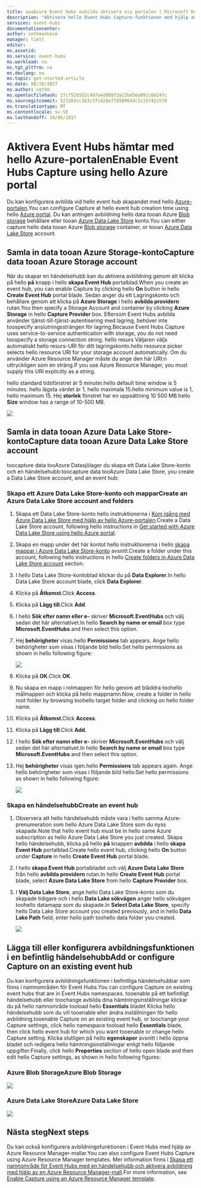 ```yaml
---
title: aaaAzure Event Hubs avbilda aktivera via portalen | Microsoft Docs
description: "Aktivera hello Event Hubs Capture-funktionen med hjälp av hello Azure-portalen."
services: event-hubs
documentationcenter: 
author: sethmanheim
manager: timlt
editor: 
ms.assetid: 
ms.service: event-hubs
ms.workload: na
ms.tgt_pltfrm: na
ms.devlang: na
ms.topic: get-started-article
ms.date: 08/28/2017
ms.author: sethm
ms.openlocfilehash: 27c7528552c497a4d98873a22bd56a991c66247c
ms.sourcegitcommit: 523283cc1b3c37c428e77850964dc1c33742c5f0
ms.translationtype: MT
ms.contentlocale: sv-SE
ms.lasthandoff: 10/06/2017
---
```

# <a name="enable-event-hubs-capture-using-hello-azure-portal"></a><span data-ttu-id="ddc32-103">Aktivera Event Hubs hämtar med hello Azure-portalen</span><span class="sxs-lookup"><span data-stu-id="ddc32-103">Enable Event Hubs Capture using hello Azure portal</span></span>

<span data-ttu-id="ddc32-104">Du kan konfigurera avbilda vid hello event hub skapandet med hello [Azure-portalen](https://portal.azure.com).</span><span class="sxs-lookup"><span data-stu-id="ddc32-104">You can configure Capture at hello event hub creation time using hello [Azure portal](https://portal.azure.com).</span></span> <span data-ttu-id="ddc32-105">Du kan antingen avbildning hello data tooan Azure [Blob storage](https://azure.microsoft.com/services/storage/blobs/) behållare eller tooan [Azure Data Lake Store](https://azure.microsoft.com/services/data-lake-store/) konto.</span><span class="sxs-lookup"><span data-stu-id="ddc32-105">You can either capture hello data tooan Azure [Blob storage](https://azure.microsoft.com/services/storage/blobs/) container, or tooan [Azure Data Lake Store](https://azure.microsoft.com/services/data-lake-store/) account.</span></span>

## <a name="capture-data-tooan-azure-storage-account"></a><span data-ttu-id="ddc32-106">Samla in data tooan Azure Storage-konto</span><span class="sxs-lookup"><span data-stu-id="ddc32-106">Capture data tooan Azure Storage account</span></span>  

<span data-ttu-id="ddc32-107">När du skapar en händelsehubb kan du aktivera avbildning genom att klicka på hello **på** knapp i hello **skapa Event Hub** portalblad.</span><span class="sxs-lookup"><span data-stu-id="ddc32-107">When you create an event hub, you can enable Capture by clicking hello **On** button in hello **Create Event Hub** portal blade.</span></span> <span data-ttu-id="ddc32-108">Sedan anger du ett Lagringskonto och behållare genom att klicka på **Azure Storage** i hello **avbilda providern** rutan.</span><span class="sxs-lookup"><span data-stu-id="ddc32-108">You then specify a Storage Account and container by clicking **Azure Storage** in hello **Capture Provider** box.</span></span> <span data-ttu-id="ddc32-109">Eftersom Event Hubs avbilda använder tjänst-till-tjänst-autentisering med lagring, behöver inte toospecify anslutningssträngen för lagring.</span><span class="sxs-lookup"><span data-stu-id="ddc32-109">Because Event Hubs Capture uses service-to-service authentication with storage, you do not need toospecify a storage connection string.</span></span> <span data-ttu-id="ddc32-110">hello resurs Väljaren väljs automatiskt hello resurs-URI för ditt lagringskonto.</span><span class="sxs-lookup"><span data-stu-id="ddc32-110">hello resource picker selects hello resource URI for your storage account automatically.</span></span> <span data-ttu-id="ddc32-111">Om du använder Azure Resource Manager måste du ange den här URI:n uttryckligen som en sträng.</span><span class="sxs-lookup"><span data-stu-id="ddc32-111">If you use Azure Resource Manager, you must supply this URI explicitly as a string.</span></span>

<span data-ttu-id="ddc32-112">hello standard tidsfönstret är 5 minuter.</span><span class="sxs-lookup"><span data-stu-id="ddc32-112">hello default time window is 5 minutes.</span></span> <span data-ttu-id="ddc32-113">hello lägsta värdet är 1, hello maximala 15.</span><span class="sxs-lookup"><span data-stu-id="ddc32-113">hello minimum value is 1, hello maximum 15.</span></span> <span data-ttu-id="ddc32-114">Hej **storlek** fönstret har en uppsättning 10 500 MB.</span><span class="sxs-lookup"><span data-stu-id="ddc32-114">hello **Size** window has a range of 10-500 MB.</span></span>

![][1]

## <a name="capture-data-tooan-azure-data-lake-store-account"></a><span data-ttu-id="ddc32-115">Samla in data tooan Azure Data Lake Store-konto</span><span class="sxs-lookup"><span data-stu-id="ddc32-115">Capture data tooan Azure Data Lake Store account</span></span>

<span data-ttu-id="ddc32-116">toocapture data tooAzure Datasjölager du skapa ett Data Lake Store-konto och en händelsehubb:</span><span class="sxs-lookup"><span data-stu-id="ddc32-116">toocapture data tooAzure Data Lake Store, you create a Data Lake Store account, and an event hub:</span></span>

### <a name="create-an-azure-data-lake-store-account-and-folders"></a><span data-ttu-id="ddc32-117">Skapa ett Azure Data Lake Store-konto och mappar</span><span class="sxs-lookup"><span data-stu-id="ddc32-117">Create an Azure Data Lake Store account and folders</span></span>

1. <span data-ttu-id="ddc32-118">Skapa ett Data Lake Store-konto hello instruktionerna i [Kom igång med Azure Data Lake Store med hjälp av hello Azure-portalen](../data-lake-store/data-lake-store-get-started-portal.md).</span><span class="sxs-lookup"><span data-stu-id="ddc32-118">Create a Data Lake Store account, following hello instructions in [Get started with Azure Data Lake Store using hello Azure portal](../data-lake-store/data-lake-store-get-started-portal.md).</span></span> 
2. <span data-ttu-id="ddc32-119">Skapa en mapp under det här kontot hello instruktionerna i hello [skapa mappar i Azure Data Lake Store-konto](../data-lake-store/data-lake-store-get-started-portal.md#createfolder) avsnitt.</span><span class="sxs-lookup"><span data-stu-id="ddc32-119">Create a folder under this account, following hello instructions in hello [Create folders in Azure Data Lake Store account](../data-lake-store/data-lake-store-get-started-portal.md#createfolder) section.</span></span>
3. <span data-ttu-id="ddc32-120">I hello Data Lake Store-kontoblad klickar du på **Data Explorer**.</span><span class="sxs-lookup"><span data-stu-id="ddc32-120">In hello Data Lake Store account blade, click **Data Explorer**.</span></span>
4. <span data-ttu-id="ddc32-121">Klicka på **Åtkomst**.</span><span class="sxs-lookup"><span data-stu-id="ddc32-121">Click **Access**.</span></span>
5. <span data-ttu-id="ddc32-122">Klicka på **Lägg till**.</span><span class="sxs-lookup"><span data-stu-id="ddc32-122">Click **Add**.</span></span>
6. <span data-ttu-id="ddc32-123">I hello **Sök efter namn eller e-** skriver **Microsoft.EventHubs** och välj sedan det här alternativet.</span><span class="sxs-lookup"><span data-stu-id="ddc32-123">In hello **Search by name or email** box type **Microsoft.EventHubs** and then select this option.</span></span> 
7. <span data-ttu-id="ddc32-124">Hej **behörigheter** visas.</span><span class="sxs-lookup"><span data-stu-id="ddc32-124">hello **Permissions** tab appears.</span></span> <span data-ttu-id="ddc32-125">Ange hello behörigheter som visas i följande bild hello:</span><span class="sxs-lookup"><span data-stu-id="ddc32-125">Set hello permissions as shown in hello following figure:</span></span>

    ![][6]

8. <span data-ttu-id="ddc32-126">Klicka på **OK**.</span><span class="sxs-lookup"><span data-stu-id="ddc32-126">Click **OK**.</span></span>
9. <span data-ttu-id="ddc32-127">Nu skapa en mapp i rotmappen för hello genom att bläddra toohello målmappen och klicka på hello mappnamn.</span><span class="sxs-lookup"><span data-stu-id="ddc32-127">Now, create a folder in hello root folder by browsing toohello target folder and clicking on hello folder name.</span></span>
10. <span data-ttu-id="ddc32-128">Klicka på **Åtkomst**.</span><span class="sxs-lookup"><span data-stu-id="ddc32-128">Click **Access**.</span></span>
11. <span data-ttu-id="ddc32-129">Klicka på **Lägg till**.</span><span class="sxs-lookup"><span data-stu-id="ddc32-129">Click **Add**.</span></span>
12. <span data-ttu-id="ddc32-130">I hello **Sök efter namn eller e-** skriver **Microsoft.EventHubs** och välj sedan det här alternativet.</span><span class="sxs-lookup"><span data-stu-id="ddc32-130">In hello **Search by name or email** box type **Microsoft.EventHubs** and then select this option.</span></span>
13. <span data-ttu-id="ddc32-131">Hej **behörigheter** visas igen.</span><span class="sxs-lookup"><span data-stu-id="ddc32-131">hello **Permissions** tab appears again.</span></span> <span data-ttu-id="ddc32-132">Ange hello behörigheter som visas i följande bild hello:</span><span class="sxs-lookup"><span data-stu-id="ddc32-132">Set hello permissions as shown in hello following figure:</span></span>

    ![][5]

### <a name="create-an-event-hub"></a><span data-ttu-id="ddc32-133">Skapa en händelsehubb</span><span class="sxs-lookup"><span data-stu-id="ddc32-133">Create an event hub</span></span>

1. <span data-ttu-id="ddc32-134">Observera att hello händelsehubb måste vara i hello samma Azure-prenumeration som hello Azure Data Lake Store som du nyss skapade.</span><span class="sxs-lookup"><span data-stu-id="ddc32-134">Note that hello event hub must be in hello same Azure subscription as hello Azure Data Lake Store you just created.</span></span> <span data-ttu-id="ddc32-135">Skapa hello händelsehubb, klicka på hello **på** knappen **avbilda** i hello **skapa Event Hub** portalblad.</span><span class="sxs-lookup"><span data-stu-id="ddc32-135">Create hello event hub, clicking hello **On** button under **Capture** in hello **Create Event Hub** portal blade.</span></span> 
2. <span data-ttu-id="ddc32-136">I hello **skapa Event Hub** portalbladet och välj **Azure Data Lake Store** från hello **avbilda providern** rutan.</span><span class="sxs-lookup"><span data-stu-id="ddc32-136">In hello **Create Event Hub** portal blade, select **Azure Data Lake Store** from hello **Capture Provider** box.</span></span>
3. <span data-ttu-id="ddc32-137">I **Välj Data Lake Store**, ange hello Data Lake Store-konto som du skapade tidigare och i hello **Data Lake sökvägen** anger hello sökvägen toohello datamapp som du skapade.</span><span class="sxs-lookup"><span data-stu-id="ddc32-137">In **Select Data Lake Store**, specify hello Data Lake Store account you created previously, and in hello **Data Lake Path** field, enter hello path toohello data folder you created.</span></span>

    ![][3]

## <a name="add-or-configure-capture-on-an-existing-event-hub"></a><span data-ttu-id="ddc32-138">Lägga till eller konfigurera avbildningsfunktionen i en befintlig händelsehubb</span><span class="sxs-lookup"><span data-stu-id="ddc32-138">Add or configure Capture on an existing event hub</span></span>

<span data-ttu-id="ddc32-139">Du kan konfigurera avbildningsfunktionen i befintliga händelsehubbar som finns i namnområden för Event Hubs.</span><span class="sxs-lookup"><span data-stu-id="ddc32-139">You can configure Capture on existing event hubs that are in Event Hubs namespaces.</span></span> <span data-ttu-id="ddc32-140">tooenable på ett befintligt händelsehubb eller toochange avbilda dina hämtningsinställningar klickar du på hello namnområde tooload hello **Essentials** bladet Klicka hello händelsehubb som du vill tooenable eller ändra inställningen för hello avbildning.</span><span class="sxs-lookup"><span data-stu-id="ddc32-140">tooenable Capture on an existing event hub, or toochange your Capture settings, click hello namespace tooload hello **Essentials** blade, then click hello event hub for which you want tooenable or change hello Capture setting.</span></span> <span data-ttu-id="ddc32-141">Klicka slutligen på hello **egenskaper** avsnitt i hello öppna bladet och redigera hello hämtningsinställningar enligt hello följande uppgifter:</span><span class="sxs-lookup"><span data-stu-id="ddc32-141">Finally, click hello **Properties** section of hello open blade and then edit hello Capture settings, as shown in hello following figures:</span></span>

### <a name="azure-blob-storage"></a><span data-ttu-id="ddc32-142">Azure Blob Storage</span><span class="sxs-lookup"><span data-stu-id="ddc32-142">Azure Blob Storage</span></span>

![][2]

### <a name="azure-data-lake-store"></a><span data-ttu-id="ddc32-143">Azure Data Lake Store</span><span class="sxs-lookup"><span data-stu-id="ddc32-143">Azure Data Lake Store</span></span>

![][4]

[1]: ./media/event-hubs-capture-enable-through-portal/event-hubs-capture1.png
[2]: ./media/event-hubs-capture-enable-through-portal/event-hubs-capture2.png
[3]: ./media/event-hubs-capture-enable-through-portal/event-hubs-capture3.png
[4]: ./media/event-hubs-capture-enable-through-portal/event-hubs-capture4.png
[5]: ./media/event-hubs-capture-enable-through-portal/event-hubs-capture5.png
[6]: ./media/event-hubs-capture-enable-through-portal/event-hubs-capture6.png

## <a name="next-steps"></a><span data-ttu-id="ddc32-144">Nästa steg</span><span class="sxs-lookup"><span data-stu-id="ddc32-144">Next steps</span></span>

<span data-ttu-id="ddc32-145">Du kan också konfigurera avbildningsfunktionen i Event Hubs med hjälp av Azure Resource Manager-mallar.</span><span class="sxs-lookup"><span data-stu-id="ddc32-145">You can also configure Event Hubs Capture using Azure Resource Manager templates.</span></span> <span data-ttu-id="ddc32-146">Mer information finns i [Skapa ett namnområde för Event Hubs med en händelsehubb och aktivera avbildning med hjälp av en Azure Resource Manager-mall](event-hubs-resource-manager-namespace-event-hub-enable-capture.md).</span><span class="sxs-lookup"><span data-stu-id="ddc32-146">For more information, see [Enable Capture using an Azure Resource Manager template](event-hubs-resource-manager-namespace-event-hub-enable-capture.md).</span></span>
